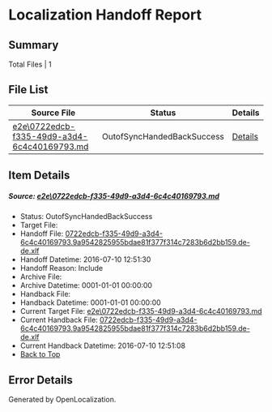# <a name='report-top'></a> Localization Handoff Report

## Summary
 Total Files | 1

## File List
 Source File | Status | Details 
 ----------- | ------ | ------- 
 [e2e\0722edcb-f335-49d9-a3d4-6c4c40169793.md](https://github.com/OpenLocalizationTestOrg/oltest/blob/d7ae8f99bd08cbca7c666531b9b00bfa1a8a3efc/e2e/0722edcb-f335-49d9-a3d4-6c4c40169793.md) | OutofSyncHandedBackSuccess | [Details](#7c02f39769da12d287c9fc5437444cc85f9816811)

## Item Details
##### <a name='7c02f39769da12d287c9fc5437444cc85f9816811'></a> Source: [e2e\0722edcb-f335-49d9-a3d4-6c4c40169793.md](https://github.com/OpenLocalizationTestOrg/oltest/blob/d7ae8f99bd08cbca7c666531b9b00bfa1a8a3efc/e2e/0722edcb-f335-49d9-a3d4-6c4c40169793.md)
* Status: OutofSyncHandedBackSuccess
* Target File: 
* Handoff File: [0722edcb-f335-49d9-a3d4-6c4c40169793.9a9542825955bdae81f377f314c7283b6d2bb159.de-de.xlf](https://github.com/OpenLocalizationTestOrg/olhandoff-e2e/blob/f69bce3fe2f515b4a295399d02f307a2cf10cb96/ol-handoff/OpenLocalizationTestOrg/oltest-dede-fly/ci/ht/0722edcb-f335-49d9-a3d4-6c4c40169793.9a9542825955bdae81f377f314c7283b6d2bb159.de-de.xlf)
* Handoff Datetime: 2016-07-10 12:51:30
* Handoff Reason: Include
* Archive File: 
* Archive Datetime: 0001-01-01 00:00:00
* Handback File: 
* Handback Datetime: 0001-01-01 00:00:00
* Current Target File: [e2e\0722edcb-f335-49d9-a3d4-6c4c40169793.md](https://github.com/OpenLocalizationTestOrg/oltest-dede-fly/blob/c3222a293dd90b57c456a8199e200c4a561b83cb/e2e/0722edcb-f335-49d9-a3d4-6c4c40169793.md)
* Current Handback File: [0722edcb-f335-49d9-a3d4-6c4c40169793.9a9542825955bdae81f377f314c7283b6d2bb159.de-de.xlf](https://github.com/OpenLocalizationTestOrg/olhandback-e2e/blob/3fe932485935c8f8f08aa22152eca95d5cd15ea9/ol-handback/OpenLocalizationTestOrg/oltest-dede-fly/ci/ht/0722edcb-f335-49d9-a3d4-6c4c40169793.9a9542825955bdae81f377f314c7283b6d2bb159.de-de.xlf)
* Current Handback Datetime: 2016-07-10 12:51:08
* [Back to Top](#report-top)


## Error Details

Generated by OpenLocalization.
